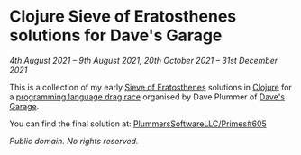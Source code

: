 # Clojure Sieve of Eratosthenes solutions for Dave's Garage

_4th August 2021 – 9th August 2021, 20th October 2021 – 31st December 2021_

This is a collection of my early
[Sieve of Eratosthenes](https://en.wikipedia.org/wiki/Sieve_of_Eratosthenes)
solutions in [Clojure](https://clojure.org/) for a
[programming language drag race](https://github.com/PlummersSoftwareLLC/Primes)
organised by Dave Plummer of [Dave's Garage](https://www.youtube.com/c/DavesGarage).

You can find the final solution at: [PlummersSoftwareLLC/Primes#605](https://github.com/PlummersSoftwareLLC/Primes/pull/605)

_Public domain.  No rights reserved._
